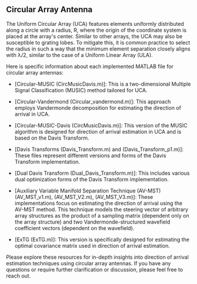 ## Circular Array Antenna

The Uniform Circular Array (UCA) features elements uniformly distributed along a circle with a radius, R, where the origin of the coordinate system is placed at the array's center. Similar to other arrays, the UCA may also be susceptible to grating lobes. To mitigate this, it is common practice to select the radius in such a way that the minimum element separation closely aligns with λ/2, similar to the case of a Uniform Linear Array (ULA).

Here is specific information about each implemented MATLAB file for circular array antennas:

- [Circular-MUSIC (CircMusicDavis.m)]: This is a two-dimensional Multiple Signal Classification (MUSIC) method tailored for UCA.

- [Circular-Vandermond (Circular_vandermond.m)]: This approach employs Vandermonde decomposition for estimating the direction of arrival in UCA.

- [Circular-MUSIC-Davis (CircMusicDavis.m)]: This version of the MUSIC algorithm is designed for direction of arrival estimation in UCA and is based on the Davis Transform.

- [Davis Transforms (Davis_Transform.m) and (Davis_Transform_p1.m)]: These files represent different versions and forms of the Davis Transform implementation.

- [Dual Davis Transform (Dual_Davis_Transform.m)]: This includes various dual optimization forms of the Davis Transform implementation.

- [Auxiliary Variable Manifold Separation Technique (AV-MST) (AV_MST_v1.m), (AV_MST_V2.m), (AV_MST_V3.m)]: These implementations focus on estimating the direction of arrival using the AV-MST method. This technique models the steering vector of arbitrary array structures as the product of a sampling matrix (dependent only on the array structure) and two Vandermonde-structured wavefield coefficient vectors (dependent on the wavefield).

- [ExTG (ExTG.m)]: This version is specifically designed for estimating the optimal covariance matrix used in direction of arrival estimation.

Please explore these resources for in-depth insights into direction of arrival estimation techniques using circular array antennas. If you have any questions or require further clarification or discussion, please feel free to reach out.
